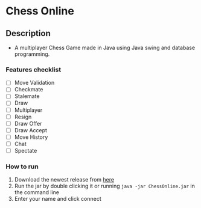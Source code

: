 # Chess Online

## Description
- A multiplayer Chess Game made in Java using Java swing and database programming.
### Features checklist
- [ ] Move Validation
- [ ] Checkmate
- [ ] Stalemate
- [ ] Draw
- [ ] Multiplayer
- [ ] Resign
- [ ] Draw Offer
- [ ] Draw Accept
- [ ] Move History
- [ ] Chat
- [ ] Spectate

### How to run
1. Download the newest release from [here](https://github.com/RedSmileTV/ChessOnline/releases)
2. Run the jar by double clicking it or running `java -jar ChessOnline.jar` in the command line
3. Enter your name and click connect
